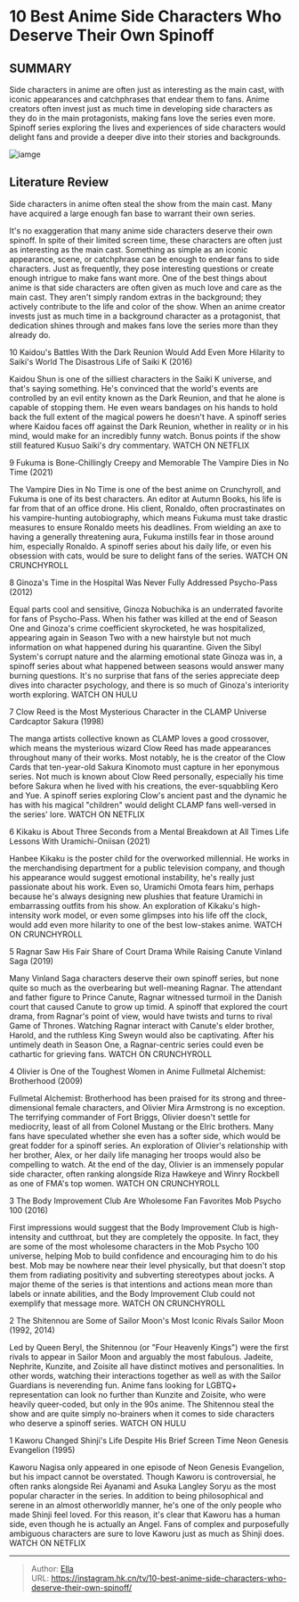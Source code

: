 # 10 Best Anime Side Characters Who Deserve Their Own Spinoff


## SUMMARY 


 Side characters in anime are often just as interesting as the main cast, with iconic appearances and catchphrases that endear them to fans. 
 Anime creators often invest just as much time in developing side characters as they do in the main protagonists, making fans love the series even more. 
 Spinoff series exploring the lives and experiences of side characters would delight fans and provide a deeper dive into their stories and backgrounds. 

![iamge](https://static1.srcdn.com/wordpress/wp-content/uploads/2023/12/best-side-characters-in-anime-with-mob-psycho-s-body-improvement-club-kaworu-nagisa-and-olivier-armstrong.jpg)

## Literature Review
Side characters in anime often steal the show from the main cast. Many have acquired a large enough fan base to warrant their own series.




It&#39;s no exaggeration that many anime side characters deserve their own spinoff. In spite of their limited screen time, these characters are often just as interesting as the main cast. Something as simple as an iconic appearance, scene, or catchphrase can be enough to endear fans to side characters. Just as frequently, they pose interesting questions or create enough intrigue to make fans want more.
One of the best things about anime is that side characters are often given as much love and care as the main cast. They aren&#39;t simply random extras in the background; they actively contribute to the life and color of the show. When an anime creator invests just as much time in a background character as a protagonist, that dedication shines through and makes fans love the series more than they already do.









 








 10  Kaidou&#39;s Battles With the Dark Reunion Would Add Even More Hilarity to Saiki&#39;s World 
The Disastrous Life of Saiki K (2016)
        

Kaidou Shun is one of the silliest characters in the Saiki K universe, and that&#39;s saying something. He&#39;s convinced that the world&#39;s events are controlled by an evil entity known as the Dark Reunion, and that he alone is capable of stopping them. He even wears bandages on his hands to hold back the full extent of the magical powers he doesn&#39;t have. A spinoff series where Kaidou faces off against the Dark Reunion, whether in reality or in his mind, would make for an incredibly funny watch. Bonus points if the show still featured Kusuo Saiki&#39;s dry commentary.
WATCH ON NETFLIX





 9  Fukuma is Bone-Chillingly Creepy and Memorable 
The Vampire Dies in No Time (2021)
        

The Vampire Dies in No Time is one of the best anime on Crunchyroll, and Fukuma is one of its best characters. An editor at Autumn Books, his life is far from that of an office drone. His client, Ronaldo, often procrastinates on his vampire-hunting autobiography, which means Fukuma must take drastic measures to ensure Ronaldo meets his deadlines. From wielding an axe to having a generally threatening aura, Fukuma instills fear in those around him, especially Ronaldo. A spinoff series about his daily life, or even his obsession with cats, would be sure to delight fans of the series.
WATCH ON CRUNCHYROLL





 8  Ginoza&#39;s Time in the Hospital Was Never Fully Addressed 
Psycho-Pass (2012)
        

Equal parts cool and sensitive, Ginoza Nobuchika is an underrated favorite for fans of Psycho-Pass. When his father was killed at the end of Season One and Ginoza&#39;s crime coefficient skyrocketed, he was hospitalized, appearing again in Season Two with a new hairstyle but not much information on what happened during his quarantine. Given the Sibyl System&#39;s corrupt nature and the alarming emotional state Ginoza was in, a spinoff series about what happened between seasons would answer many burning questions. It&#39;s no surprise that fans of the series appreciate deep dives into character psychology, and there is so much of Ginoza&#39;s interiority worth exploring.
WATCH ON HULU





 7  Clow Reed is the Most Mysterious Character in the CLAMP Universe 
Cardcaptor Sakura (1998)
        

The manga artists collective known as CLAMP loves a good crossover, which means the mysterious wizard Clow Reed has made appearances throughout many of their works. Most notably, he is the creator of the Clow Cards that ten-year-old Sakura Kinomoto must capture in her eponymous series. Not much is known about Clow Reed personally, especially his time before Sakura when he lived with his creations, the ever-squabbling Kero and Yue. A spinoff series exploring Clow&#39;s ancient past and the dynamic he has with his magical &#34;children&#34; would delight CLAMP fans well-versed in the series&#39; lore.
WATCH ON NETFLIX





 6  Kikaku is About Three Seconds from a Mental Breakdown at All Times 
Life Lessons With Uramichi-Oniisan (2021)
        

Hanbee Kikaku is the poster child for the overworked millennial. He works in the merchandising department for a public television company, and though his appearance would suggest emotional instability, he&#39;s really just passionate about his work. Even so, Uramichi Omota fears him, perhaps because he&#39;s always designing new plushies that feature Uramichi in embarrassing outfits from his show. An exploration of Kikaku&#39;s high-intensity work model, or even some glimpses into his life off the clock, would add even more hilarity to one of the best low-stakes anime.
WATCH ON CRUNCHYROLL





 5  Ragnar Saw His Fair Share of Court Drama While Raising Canute 
Vinland Saga (2019)
        

Many Vinland Saga characters deserve their own spinoff series, but none quite so much as the overbearing but well-meaning Ragnar. The attendant and father figure to Prince Canute, Ragnar witnessed turmoil in the Danish court that caused Canute to grow up timid. A spinoff that explored the court drama, from Ragnar&#39;s point of view, would have twists and turns to rival Game of Thrones. Watching Ragnar interact with Canute&#39;s elder brother, Harold, and the ruthless King Sweyn would also be captivating. After his untimely death in Season One, a Ragnar-centric series could even be cathartic for grieving fans.
WATCH ON CRUNCHYROLL





 4  Olivier is One of the Toughest Women in Anime 
Fullmetal Alchemist: Brotherhood (2009)


 







Fullmetal Alchemist: Brotherhood has been praised for its strong and three-dimensional female characters, and Olivier Mira Armstrong is no exception. The terrifying commander of Fort Briggs, Olivier doesn&#39;t settle for mediocrity, least of all from Colonel Mustang or the Elric brothers. Many fans have speculated whether she even has a softer side, which would be great fodder for a spinoff series. An exploration of Olivier&#39;s relationship with her brother, Alex, or her daily life managing her troops would also be compelling to watch. At the end of the day, Olivier is an immensely popular side character, often ranking alongside Riza Hawkeye and Winry Rockbell as one of FMA&#39;s top women.
WATCH ON CRUNCHYROLL





 3  The Body Improvement Club Are Wholesome Fan Favorites 
Mob Psycho 100 (2016)
        

First impressions would suggest that the Body Improvement Club is high-intensity and cutthroat, but they are completely the opposite. In fact, they are some of the most wholesome characters in the Mob Psycho 100 universe, helping Mob to build confidence and encouraging him to do his best. Mob may be nowhere near their level physically, but that doesn&#39;t stop them from radiating positivity and subverting stereotypes about jocks. A major theme of the series is that intentions and actions mean more than labels or innate abilities, and the Body Improvement Club could not exemplify that message more.
WATCH ON CRUNCHYROLL





 2  The Shitennou are Some of Sailor Moon&#39;s Most Iconic Rivals 
Sailor Moon (1992, 2014)


 







Led by Queen Beryl, the Shitennou (or &#34;Four Heavenly Kings&#34;) were the first rivals to appear in Sailor Moon and arguably the most fabulous. Jadeite, Nephrite, Kunzite, and Zoisite all have distinct motives and personalities. In other words, watching their interactions together as well as with the Sailor Guardians is neverending fun. Anime fans looking for LGBTQ&#43; representation can look no further than Kunzite and Zoisite, who were heavily queer-coded, but only in the 90s anime. The Shitennou steal the show and are quite simply no-brainers when it comes to side characters who deserve a spinoff series.
WATCH ON HULU





 1  Kaworu Changed Shinji&#39;s Life Despite His Brief Screen Time 
Neon Genesis Evangelion (1995)


 







Kaworu Nagisa only appeared in one episode of Neon Genesis Evangelion, but his impact cannot be overstated. Though Kaworu is controversial, he often ranks alongside Rei Ayanami and Asuka Langley Soryu as the most popular character in the series. In addition to being philosophical and serene in an almost otherworldly manner, he&#39;s one of the only people who made Shinji feel loved. For this reason, it&#39;s clear that Kaworu has a human side, even though he is actually an Angel. Fans of complex and purposefully ambiguous characters are sure to love Kaworu just as much as Shinji does.
WATCH ON NETFLIX

---

> Author: [Ella](https://instagram.hk.cn/)  
> URL: https://instagram.hk.cn/tv/10-best-anime-side-characters-who-deserve-their-own-spinoff/  

